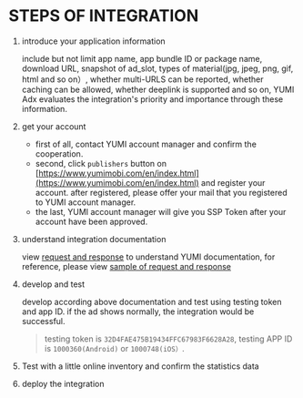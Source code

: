 # STEPS OF INTEGRATION

1. introduce your application information

    include but not limit app name, app bundle ID or package name, download URL, snapshot of ad_slot, types of material(jpg, jpeg, png, gif, html and so on）, whether multi-URLS can be reported, whether caching can be allowed, whether deeplink is supported and so on, YUMI Adx evaluates the integration's priority and importance through these information.

2. get your account

    - first of all, contact YUMI account manager and confirm the cooperation.
    - second, click `publishers` button on [https://www.yumimobi.com/en/index.html](https://www.yumimobi.com/en/index.html) and register your account. after registered, please offer your mail that you registered to YUMI account manager.
    - the last, YUMI account manager will give you SSP Token after your account have been approved.

3. understand integration documentation

    view [request and response](request_and_response.md) to understand YUMI documentation, for reference, please view [sample of request and response](sample_of_request_and_response.md)

4. develop and test

    develop according above documentation and test using testing token and app ID. if the ad shows normally, the integration would be successful.

    > testing token is `32D4FAE475B19434FFC67983F6628A28`, testing APP ID is `1000360(Android)` or `1000748(iOS）`.

5. Test with a little online inventory and confirm the statistics data

6. deploy the integration
